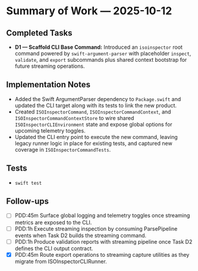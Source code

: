 # Summary of Work — 2025-10-12

## Completed Tasks

- **D1 — Scaffold CLI Base Command:** Introduced an `isoinspector` root command powered by `swift-argument-parser` with placeholder `inspect`, `validate`, and `export` subcommands plus shared context bootstrap for future streaming operations.

## Implementation Notes

- Added the Swift ArgumentParser dependency to `Package.swift` and updated the CLI target along with its tests to link the new product.
- Created `ISOInspectorCommand`, `ISOInspectorCommandContext`, and `ISOInspectorCommandContextStore` to wire shared `ISOInspectorCLIEnvironment` state and expose global options for upcoming telemetry toggles.
- Updated the CLI entry point to execute the new command, leaving legacy runner logic in place for existing tests, and captured new coverage in `ISOInspectorCommandTests`.

## Tests

- `swift test`

## Follow-ups

- [ ] PDD:45m Surface global logging and telemetry toggles once streaming metrics are exposed to the CLI.
- [ ] PDD:1h Execute streaming inspection by consuming ParsePipeline events when Task D2 builds the streaming command.
- [ ] PDD:1h Produce validation reports with streaming pipeline once Task D2 defines the CLI output contract.
- [x] PDD:45m Route export operations to streaming capture utilities as they migrate from ISOInspectorCLIRunner.
